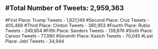 #Total Number of Tweets: 2,959,363 
---
#First Place: Trump Tweets - 1,621,149
#Second Place: Cruz Tweets - 405,469
#Third Place: Clinton Tweets - 360,953
#Fourth Place: Rubio Tweets - 249,854
#Fifth Place: Sanders Tweets - 139,876
#Sixth Place: Carson Tweets - 77,080
#Seventh Place: Kasich Tweets - 70,045
#Last Place: Jeb! Tweets - 34,944
